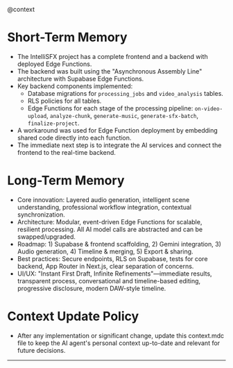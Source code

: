 @context

# Short-Term Memory
- The IntelliSFX project has a complete frontend and a backend with deployed Edge Functions.
- The backend was built using the "Asynchronous Assembly Line" architecture with Supabase Edge Functions.
- Key backend components implemented:
    - Database migrations for `processing_jobs` and `video_analysis` tables.
    - RLS policies for all tables.
    - Edge Functions for each stage of the processing pipeline: `on-video-upload`, `analyze-chunk`, `generate-music`, `generate-sfx-batch`, `finalize-project`.
- A workaround was used for Edge Function deployment by embedding shared code directly into each function.
- The immediate next step is to integrate the AI services and connect the frontend to the real-time backend.

# Long-Term Memory
- Core innovation: Layered audio generation, intelligent scene understanding, professional workflow integration, contextual synchronization.
- Architecture: Modular, event-driven Edge Functions for scalable, resilient processing. All AI model calls are abstracted and can be swapped/upgraded.
- Roadmap: 1) Supabase & frontend scaffolding, 2) Gemini integration, 3) Audio generation, 4) Timeline & merging, 5) Export & sharing.
- Best practices: Secure endpoints, RLS on Supabase, tests for core backend, App Router in Next.js, clear separation of concerns.
- UI/UX: "Instant First Draft, Infinite Refinements"—immediate results, transparent process, conversational and timeline-based editing, progressive disclosure, modern DAW-style timeline.

# Context Update Policy
- After any implementation or significant change, update this context.mdc file to keep the AI agent's personal context up-to-date and relevant for future decisions.

---

